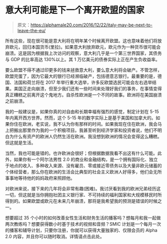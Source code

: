 # 意大利可能是下一个离开欧盟的国家

> 原文：<https://alphamale20.com/2016/12/22/italy-may-be-next-to-leave-the-eu/>

所有这些，现在很可能是意大利将在明年某个时候离开欧盟。这也意味着他们将放弃欧元，回归本国货币(里拉)。如果意大利放弃欧元，欧元作为一种货币很可能会崩溃。这是因为根据我上次访问的观察，意大利几乎是一个第三世界国家，其债务与 GDP 的比率高达 130%以上。其 1 万亿美元的债券实际上正在产生负收益率。

要么欧盟不得不通过印更多的钱来拯救意大利，要么意大利将会破产。不管怎样，欧盟完蛋了，因为它最大的银行已经濒临破产，包括德意志银行。最重要的是，德国、法国和荷兰将在 2017 年举行重大选举，许多反欧盟选民可能会左右选举结果。美国正走向崩溃，但至少我们还有一些时间来处理好我们的事务，在事情变得真正糟糕之前离开这个鬼地方。自杀性欧洲是一个不同的故事。欧洲将在美国崩溃之前崩溃。

我的一般建议是，如果你真的对自由和长期幸福有强烈的感觉，制定计划在 5-15 年内离开西方世界。然而，这个 5-15 年的数字实际上是基于美国和加拿大的。如果你住在欧洲，老实说，我不认为你有那样的时间。如果我现在住在欧洲，我会马上把搬出那里作为我的一个积极项目。我甚至听到经济学家和投资者说，他们不明白为什么有资产的欧洲人仍然生活在欧洲。我没想到欧洲的情况会变得这么糟糕。但这就是生活。

当然，我也可能是错的。也许欧洲会很好；但根据数据我看不出这有什么可能。此外，如果你有一个阿尔法男性 2.0 的商业和金融结构，是一个拥有国际化、独立于地点的收入、多种收入来源、没有雇员、零或接近零债务以及大量非欧元储蓄的个体经营者，那么你在欧洲的生活会比典型的社会主义欧洲人好得多，他们会无所事事地等待他的妈妈政府来照顾他。

对欧洲来说，接下来的几年将会非常有趣(困难)。我讨厌看到我的欧洲兄弟经历这一切，但这就是当你拥抱社团主义银行家、不可持续的福利国家和大规模移民时所得到的。如果欧盟或欧元在未来几年崩溃，那将是我希望我的预测是错误的时候之一。

想要超过 35 个小时的如何改善女性生活和财务生活的播客吗？想每月和我一起做两次教练吗？想要获得数小时基于技术的视频和音频？SMIC 计划是一个每月一次的播客和辅导计划，只要你注册，你就可以获得大量独家的、仅限会员的 Alpha 2.0 内容，并且你可以随时取消。详情请点击此处。